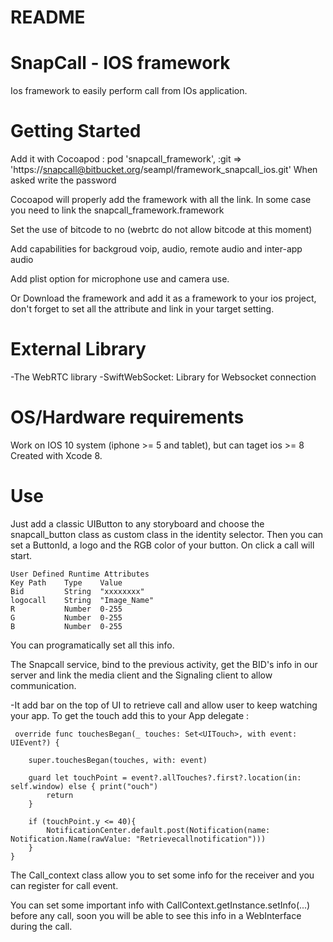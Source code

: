# README #
# SnapCall - IOS framework #

Ios framework to easily perform call from IOs application.

# Getting Started #

Add it with Cocoapod :
	pod 'snapcall_framework', :git => 'https://snapcall@bitbucket.org/seampl/framework_snapcall_ios.git'
When asked write the password

Cocoapod will properly add the framework with all the link. In some case you need to link the snapcall_framework.framework



Set the use of bitcode to no (webrtc do not allow bitcode at this moment)

Add capabilities for backgroud voip, audio, remote audio and inter-app audio

Add plist option for microphone use and camera use.


 Or Download the framework and add it as a framework to your ios project, don't forget to set all the attribute and link in your target setting.


# External Library #
-The WebRTC library
-SwiftWebSocket: Library for  Websocket connection

# OS/Hardware requirements #
Work on IOS 10 system (iphone >= 5 and tablet), but can taget ios >= 8
Created with Xcode 8.

# Use #
Just add a classic UIButton to any storyboard and choose the snapcall_button class as custom class in the identity selector.
Then you can set a ButtonId, a logo and the RGB color of your button.
On click a call will start.

	User Defined Runtime Attributes
	Key Path	Type	Value
	Bid 		String	"xxxxxxxx"
	logocall	String	"Image_Name"
	R			Number  0-255
	G			Number	0-255
	B			Number	0-255

You can programatically set all this info.

The Snapcall service, bind to the previous activity, get the BID's info in our server and link the media client and the Signaling client to allow communication.

-It add bar on the top of UI to retrieve call and allow user to keep watching your app. To get the touch add this to your App delegate :
	 
	 override func touchesBegan(_ touches: Set<UITouch>, with event: UIEvent?) {
        
        super.touchesBegan(touches, with: event)
        
        guard let touchPoint = event?.allTouches?.first?.location(in: self.window) else { print("ouch")
            return
        }
        
        if (touchPoint.y <= 40){
            NotificationCenter.default.post(Notification(name: Notification.Name(rawValue: "Retrievecallnotification")))
        } 
    }
The Call_context class allow you to set some info for the receiver and you can register for call event.

You can set some important info with CallContext.getInstance.setInfo(...) before any call, soon you will be able to see this info in a WebInterface during the call. 